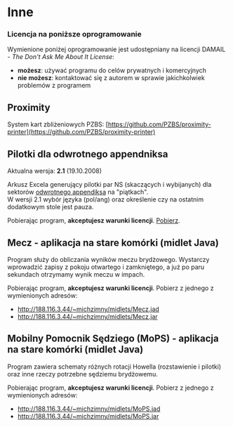 # Inne

### Licencja na poniższe oprogramowanie

Wymienione poniżej oprogramowanie jest udostępniany na licencji DAMAIL - _The Don't Ask Me About It License_:

*   **możesz**: używać programu do celów prywatnych i komercyjnych
*   **nie możesz**: kontaktować się z autorem w sprawie jakichkolwiek problemów z programem

Proximity
---------

System kart zbliżeniowych PZBS: [https://github.com/PZBS/proximity-printer](https://github.com/PZBS/proximity-printer)

Pilotki dla odwrotnego appendniksa
----------------------------------

Aktualna wersja: **2.1** (19.10.2008)

Arkusz Excela generujący pilotki par NS (skaczących i wybijanych) dla sektorów [odwrotnego appendiksa](http://jfr.pzbs.pl/ao5i11.htm) na "piątkach".  
W wersji 2.1 wybór języka (pol/ang) oraz określenie czy na ostatnim dodatkowym stole jest pauza.

Pobierając program, **akceptujesz warunki licencji**. [Pobierz](https://michzimny.pl/download/odwr_app.xls).

Mecz - aplikacja na stare komórki (midlet Java)
-----------------------------------------------

Program służy do obliczania wyników meczu brydżowego. Wystarczy wprowadzić zapisy z pokoju otwartego i zamkniętego, a już po paru sekundach otrzymamy wynik meczu w impach.

Pobierając program, **akceptujesz warunki licencji**. Pobierz z jednego z wymienionych adresów:

*   http://188.116.3.44/~michzimny/midlets/Mecz.jad
*   http://188.116.3.44/~michzimny/midlets/Mecz.jar

Mobilny Pomocnik Sędziego (MoPS) - aplikacja na stare komórki (midlet Java)
---------------------------------------------------------------------------

Program zawiera schematy różnych rotacji Howella (rozstawienie i pilotki) oraz inne rzeczy potrzebne sędziemu brydżowemu.

Pobierając program, **akceptujesz warunki licencji**. Pobierz z jednego z wymienionych adresów:

*   http://188.116.3.44/~michzimny/midlets/MoPS.jad
*   http://188.116.3.44/~michzimny/midlets/MoPS.jar
